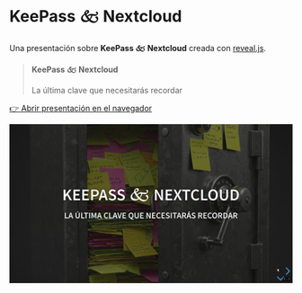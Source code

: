 # KeePass 🙵 Nextcloud

Una presentación sobre **KeePass 🙵 Nextcloud** creada con [reveal.js](https://revealjs.com/).


> **KeePass 🙵 Nextcloud**
>
> La última clave que necesitarás recordar


[👉 Abrir presentación en el navegador ](https://moonline.github.io/Slides.Keepass2Nextcloud/)

![Presentation preview](./images/preview.png)

